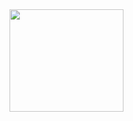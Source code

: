 <img src="https://cdn.pixabay.com/photo/2015/04/23/17/41/javascript-736400_960_720.png" height="180" width="200">